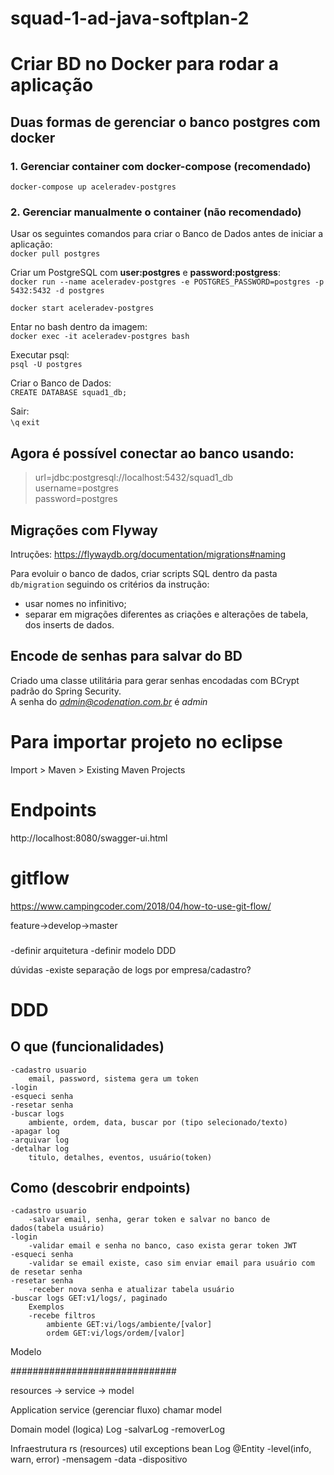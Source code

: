 # squad-1-ad-java-softplan-2

# Criar BD no Docker para rodar a aplicação

## Duas formas de gerenciar o banco postgres com docker

### 1. Gerenciar container com docker-compose (recomendado)  
`docker-compose up aceleradev-postgres`
   
### 2. Gerenciar manualmente o container (não recomendado)  
Usar os seguintes comandos para criar o Banco de Dados antes de iniciar a aplicação: <br>
`docker pull postgres`

Criar um PostgreSQL com **user:postgres** e **password:postgress**: <br>
`docker run --name aceleradev-postgres -e POSTGRES_PASSWORD=postgres -p 5432:5432 -d postgres`

`docker start aceleradev-postgres`

Entar no bash dentro da imagem: <br>
`docker exec -it aceleradev-postgres bash`

Executar psql: <br>
`psql -U postgres`

Criar o Banco de Dados: <br>
`CREATE DATABASE squad1_db;`

Sair: <br>
`\q`
`exit`

## Agora é possível conectar ao banco usando: 
>url=jdbc:postgresql://localhost:5432/squad1_db <br>
username=postgres <br>
password=postgres <br>

## Migrações com Flyway

Intruções: https://flywaydb.org/documentation/migrations#naming

Para evoluir o banco de dados, criar scripts SQL dentro da pasta `db/migration` seguindo os critérios da instrução:

- usar nomes no infinitivo;
- separar em migrações diferentes as criações e alterações de tabela, dos inserts de dados.

## Encode de senhas para salvar do BD

Criado uma classe utilitária para gerar senhas encodadas com BCrypt padrão do Spring Security. <br>
A senha do *admin@codenation.com.br* é *admin*

# Para importar projeto no eclipse
Import > Maven > Existing Maven Projects

# Endpoints
http://localhost:8080/swagger-ui.html

# gitflow
https://www.campingcoder.com/2018/04/how-to-use-git-flow/

feature->develop->master

###
-definir arquitetura
-definir modelo DDD

dúvidas
-existe separação de logs por empresa/cadastro?

# DDD
## O que (funcionalidades)
    -cadastro usuario
        email, password, sistema gera um token
    -login 
    -esqueci senha
    -resetar senha
    -buscar logs
        ambiente, ordem, data, buscar por (tipo selecionado/texto)
    -apagar log
    -arquivar log
    -detalhar log
        titulo, detalhes, eventos, usuário(token)
    
## Como (descobrir endpoints)
    -cadastro usuario
        -salvar email, senha, gerar token e salvar no banco de dados(tabela usuário)
    -login
        -validar email e senha no banco, caso exista gerar token JWT
    -esqueci senha
        -validar se email existe, caso sim enviar email para usuário com de resetar senha
    -resetar senha
        -receber nova senha e atualizar tabela usuário
    -buscar logs GET:v1/logs/, paginado
        Exemplos 
        -recebe filtros 
            ambiente GET:vi/logs/ambiente/[valor]
            ordem GET:vi/logs/ordem/[valor]
    
Modelo


##############################


resources -> service -> model

Application
    service (gerenciar fluxo)
        chamar model

Domain
    model (logica) 
        Log
            -salvarLog
            -removerLog

Infraestrutura
    rs (resources)
    util
    exceptions
    bean
        Log @Entity
            -level(info, warn, error)
                -mensagem
                -data
                -dispositivo
    
           
